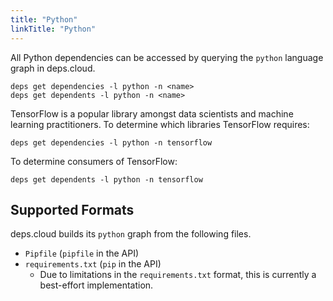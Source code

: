 ```yaml
---
title: "Python"
linkTitle: "Python"
---
```


All Python dependencies can be accessed by querying the `python` language graph in deps.cloud.

```shell script
deps get dependencies -l python -n <name>
deps get dependents -l python -n <name>
```

TensorFlow is a popular library amongst data scientists and machine learning practitioners.
To determine which libraries TensorFlow requires:

```shell script
deps get dependencies -l python -n tensorflow
```

To determine consumers of TensorFlow:

```shell script
deps get dependents -l python -n tensorflow
```

## Supported Formats

deps.cloud builds its `python` graph from the following files.

* `Pipfile` (`pipfile` in the API)
* `requirements.txt` (`pip` in the API)
  * Due to limitations in the `requirements.txt` format, this is currently a best-effort implementation.
